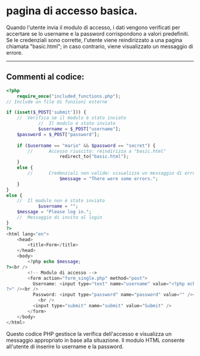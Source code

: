 # pagina di accesso basica. 

Quando l'utente invia il modulo di accesso, i dati vengono verificati per accertare se lo username e la password corrispondono a valori predefiniti. Se le credenziali sono corrette, l'utente viene reindirizzato a una pagina chiamata "basic.html"; in caso contrario, viene visualizzato un messaggio di errore.

---

## Commenti al codice:


```php
<?php
	require_once("included_functions.php");
// Include un file di funzioni esterne

if (isset($_POST['submit'])) {
	// 	Verifica se il modulo è stato inviato
			// 	Il modulo è stato inviato
			$username = $_POST["username"];
	$password = $_POST["password"];
	
	if ($username == "mario" && $password == "secret") {
		// 		Accesso riuscito: reindirizza a "basic.html"
					redirect_to("basic.html");
	}
	else {
		// 		Credenziali non valide: visualizza un messaggio di errore
					$message = "There were some errors.";
	}
}
else {
	// 	Il modulo non è stato inviato
			$username = "";
	$message = "Please log in.";
	// 	Messaggio di invito al login
}
?>
<html lang="en">
	<head>
		<title>Form</title>
	</head>
	<body>
		<?php echo $message;
?><br />
		<!-- Modulo di accesso -->
		<form action="form_single.php" method="post">
		  Username: <input type="text" name="username" value="<?php echo htmlspecialchars($username);
?>" /><br />
		  Password: <input type="password" name="password" value="" /><br />
			<br />
		  <input type="submit" name="submit" value="Submit" />
		</form>
	</body>
</html>
```
Questo codice PHP gestisce la verifica dell'accesso e visualizza un messaggio appropriato in base alla situazione. Il modulo HTML consente all'utente di inserire lo username e la password.